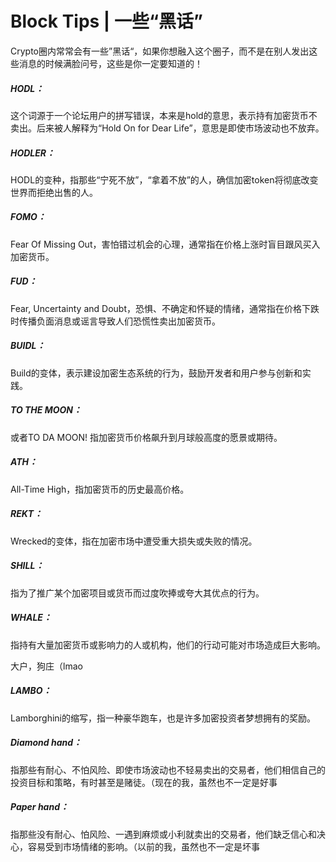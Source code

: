 # Block Tips | 一些“黑话”

Crypto圈内常常会有一些”黑话“，如果你想融入这个圈子，而不是在别人发出这些消息的时候满脸问号，这些是你一定要知道的！



##### **HODL：**

这个词源于一个论坛用户的拼写错误，本来是hold的意思，表示持有加密货币不卖出。后来被人解释为“Hold On for Dear Life”，意思是即使市场波动也不放弃。

##### **HODLER：**

HODL的变种，指那些“宁死不放”，“拿着不放”的人，确信加密token将彻底改变世界而拒绝出售的人。

##### **FOMO：**

Fear Of Missing Out，害怕错过机会的心理，通常指在价格上涨时盲目跟风买入加密货币。

##### **FUD：**

Fear, Uncertainty and Doubt，恐惧、不确定和怀疑的情绪，通常指在价格下跌时传播负面消息或谣言导致人们恐慌性卖出加密货币。

##### **BUIDL：**

Build的变体，表示建设加密生态系统的行为，鼓励开发者和用户参与创新和实践。

##### **TO THE MOON：**

或者TO DA MOON! 指加密货币价格飙升到月球般高度的愿景或期待。

##### ATH：

All-Time High，指加密货币的历史最高价格。

##### REKT：

Wrecked的变体，指在加密市场中遭受重大损失或失败的情况。

##### SHILL：

指为了推广某个加密项目或货币而过度吹捧或夸大其优点的行为。

##### WHALE：

指持有大量加密货币或影响力的人或机构，他们的行动可能对市场造成巨大影响。

大户，狗庄（lmao

##### LAMBO：

Lamborghini的缩写，指一种豪华跑车，也是许多加密投资者梦想拥有的奖励。

##### Diamond hand：

指那些有耐心、不怕风险、即使市场波动也不轻易卖出的交易者，他们相信自己的投资目标和策略，有时甚至是赌徒。（现在的我，虽然也不一定是好事

##### Paper hand：

指那些没有耐心、怕风险、一遇到麻烦或小利就卖出的交易者，他们缺乏信心和决心，容易受到市场情绪的影响。（以前的我，虽然也不一定是坏事
